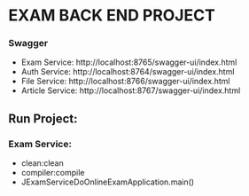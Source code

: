 # EXAM BACK END PROJECT

### Swagger
- Exam Service: http://localhost:8765/swagger-ui/index.html
- Auth Service: http://localhost:8764/swagger-ui/index.html
- File Service: http://localhost:8766/swagger-ui/index.html
- Article Service: http://localhost:8767/swagger-ui/index.html

## Run Project:

### Exam Service:
- clean:clean
- compiler:compile
- JExamServiceDoOnlineExamApplication.main()
